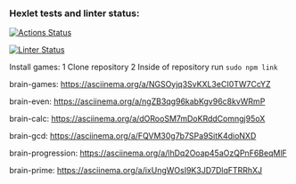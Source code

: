 ### Hexlet tests and linter status:
[![Actions Status](https://github.com/ksafronova/fullstack-javascript-project-44/actions/workflows/hexlet-check.yml/badge.svg)](https://github.com/ksafronova/fullstack-javascript-project-44/actions)

[![Linter Status](https://api.codeclimate.com/v1/badges/764ae4d5afb1ce74e403/maintainability)](https://codeclimate.com/github/ksafronova/fullstack-javascript-project-44/maintainability)


Install games:
1 Clone repository
2 Inside of repository run `sudo npm link`

brain-games: https://asciinema.org/a/NGSOyjq3SvKXL3eCI0TW7CcYZ

brain-even: https://asciinema.org/a/ngZB3qg96kabKgv96c8kvWRmP 

brain-calc: https://asciinema.org/a/dORooSM7mDoKRddComngj95oX

brain-gcd: https://asciinema.org/a/FQVM30g7b7SPa9SitK4dioNXD

brain-progression: https://asciinema.org/a/lhDq2Ooap45aOzQPnF6BeqMlF

brain-prime: https://asciinema.org/a/ixUngWOsI9K3JD7DlqFTRRhXJ

